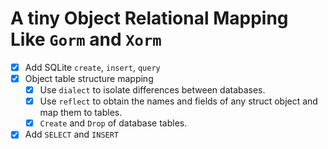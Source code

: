 # A tiny Object Relational Mapping Like `Gorm` and `Xorm`

+ [x] Add SQLite `create`, `insert`, `query`
+ [x] Object table structure mapping
  + [x] Use `dialect` to isolate differences between databases.
  + [x] Use `reflect` to obtain the names and fields of any struct object and map them to tables.
  + [x] `Create` and `Drop` of database tables.
+ [x] Add `SELECT` and `INSERT`